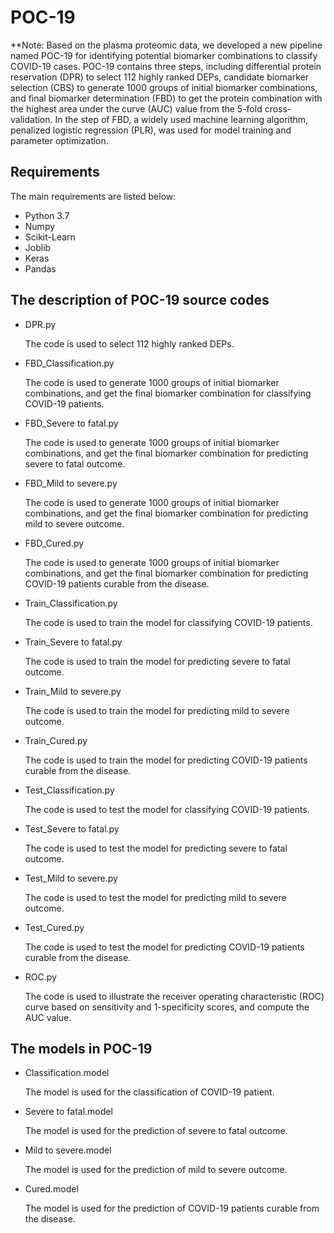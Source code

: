 # POC-19

**Note: Based on the plasma proteomic data, we developed a new pipeline named POC-19 for identifying potential biomarker combinations to classify COVID-19 cases. POC-19 contains three steps, including differential protein reservation (DPR) to select 112 highly ranked DEPs, candidate biomarker selection (CBS) to generate 1000 groups of initial biomarker combinations, and final biomarker determination (FBD) to get the protein combination with the highest area under the curve (AUC) value from the 5-fold cross-validation. In the step of FBD, a widely used machine learning algorithm, penalized logistic regression (PLR), was used for model training and parameter optimization.


## Requirements

The main requirements are listed below:

* Python 3.7
* Numpy
* Scikit-Learn
* Joblib
* Keras
* Pandas


## The description of POC-19 source codes

* DPR.py

    The code is used to select 112 highly ranked DEPs.

* FBD_Classification.py

    The code is used to generate 1000 groups of initial biomarker combinations, and get the final biomarker combination for classifying COVID-19 patients.
* FBD_Severe to fatal.py

    The code is used to generate 1000 groups of initial biomarker combinations, and get the final biomarker combination for predicting severe to fatal outcome.
* FBD_Mild to severe.py

    The code is used to generate 1000 groups of initial biomarker combinations, and get the final biomarker combination for predicting mild to severe outcome.
* FBD_Cured.py

    The code is used to generate 1000 groups of initial biomarker combinations, and get the final biomarker combination for predicting COVID-19 patients curable from the disease.

* Train_Classification.py

    The code is used to train the model for classifying COVID-19 patients.
* Train_Severe to fatal.py

    The code is used to train the model for predicting severe to fatal outcome.
* Train_Mild to severe.py

    The code is used to train the model for predicting mild to severe outcome.
* Train_Cured.py

    The code is used to train the model for predicting COVID-19 patients curable from the disease.
* Test_Classification.py

    The code is used to test the model for classifying COVID-19 patients.
* Test_Severe to fatal.py

    The code is used to test the model for predicting severe to fatal outcome.
* Test_Mild to severe.py

    The code is used to test the model for predicting mild to severe outcome.
* Test_Cured.py

    The code is used to test the model for predicting COVID-19 patients curable from the disease.
	
* ROC.py

    The code is used to illustrate the receiver operating characteristic (ROC) curve based on sensitivity and 1-specificity scores, and compute the AUC value.


## The models in POC-19

* Classification.model 

    The model is used for the classification of COVID-19 patient.
* Severe to fatal.model 

    The model is used for the prediction of severe to fatal outcome.
* Mild to severe.model 

    The model is used for the prediction of mild to severe outcome.
* Cured.model 

    The model is used for the prediction of COVID-19 patients curable from the disease.
